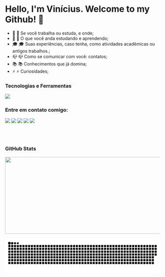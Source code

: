 # Hello, I'm Vinícius. Welcome to my Github! 👋 

- 💼 :briefcase: Se você trabalha ou estuda, e onde;
-  📑 :bookmark_tabs: O que você anda estudando e aprendendo;
- 🎓 :mortar_board: Suas experiências, caso tenha, como atividades acadêmicas ou antigos trabalhos.;
-  📪 :mailbox_closed: Como se comunicar com você: contatos;
-  📚 :books: Conhecimentos que já domina;
-  ⚡ :zap: Curiosidades;

### Tecnologias e Ferramentas
<img src="https://cdn.jsdelivr.net/gh/devicons/devicon/icons/android/android-plain.svg" style="width: 60px;"/>


### Entre em contato comigo:

<div>
<a href="https://www.youtube.com/seu-canal-youtube-aqui" target="_blank"><img src="https://img.shields.io/badge/YouTube-FF0000?style=for-the-badge&logo=youtube&logoColor=white" target="_blank"></a>
<a href="https://instagram.com/seu-usuário-instagram-aqui" target="_blank"><img src="https://img.shields.io/badge/-Instagram-%23E4405F?style=for-the-badge&logo=instagram&logoColor=white" target="_blank"></a>
<a href="https://www.twitch.tv/seu-usuário-aqui" target="_blank"><img src="https://img.shields.io/badge/Twitch-9146FF?style=for-the-badge&logo=twitch&logoColor=white" target="_blank"></a>
<a href = "mailto:contato@seu-usuário-aqui"><img src="https://img.shields.io/badge/Gmail-D14836?style=for-the-badge&logo=gmail&logoColor=white" target="_blank"></a>
<a href="https://www.linkedin.com/in/seu-usuário-linkedln-aqui" target="_blank"><img src="https://img.shields.io/badge/-LinkedIn-%230077B5?style=for-the-badge&logo=linkedin&logoColor=white" target="_blank"></a>   
 
</div>


<br></br>


### GitHub Stats

<img height="180em" src="https://github-readme-stats.vercel.app/api?username=ViniR07&&show_icons=true&count_private=true&bg_color=00000000&text_color=777" style="width: 600px; height: 250px;"/>


<!-- <div style="text-align: left;">
<a href="https://github.com/ViniR07">

<img height="180em" src="https://github-readme-stats.vercel.app/api/top-langs/?username=ViniR07&layout=compact&langs_count=7&theme=radical"/>
<img height="180em" src="https://github-readme-stats.vercel.app/api?username=ViniR07&show_icons=true&theme=radical&include_all_commits=true&count_private=true" style="width: 800px; height: 250px;"/>
</div> -->
  
![Snake animation](https://github.com/ViniR07/ViniR07/blob/output/github-contribution-grid-snake.svg)

